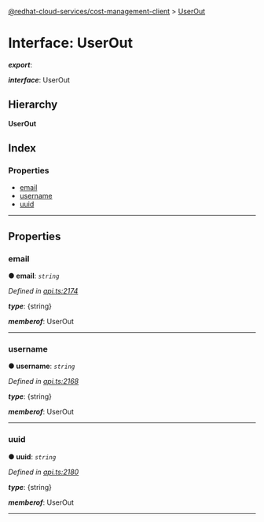 [@redhat-cloud-services/cost-management-client](../README.md) > [UserOut](../interfaces/userout.md)

# Interface: UserOut

*__export__*: 

*__interface__*: UserOut

## Hierarchy

**UserOut**

## Index

### Properties

* [email](userout.md#email)
* [username](userout.md#username)
* [uuid](userout.md#uuid)

---

## Properties

<a id="email"></a>

###  email

**● email**: *`string`*

*Defined in [api.ts:2174](https://github.com/rvsia/javascript-clients/blob/master/packages/cost-management/api.ts#L2174)*

*__type__*: {string}

*__memberof__*: UserOut

___
<a id="username"></a>

###  username

**● username**: *`string`*

*Defined in [api.ts:2168](https://github.com/rvsia/javascript-clients/blob/master/packages/cost-management/api.ts#L2168)*

*__type__*: {string}

*__memberof__*: UserOut

___
<a id="uuid"></a>

###  uuid

**● uuid**: *`string`*

*Defined in [api.ts:2180](https://github.com/rvsia/javascript-clients/blob/master/packages/cost-management/api.ts#L2180)*

*__type__*: {string}

*__memberof__*: UserOut

___

